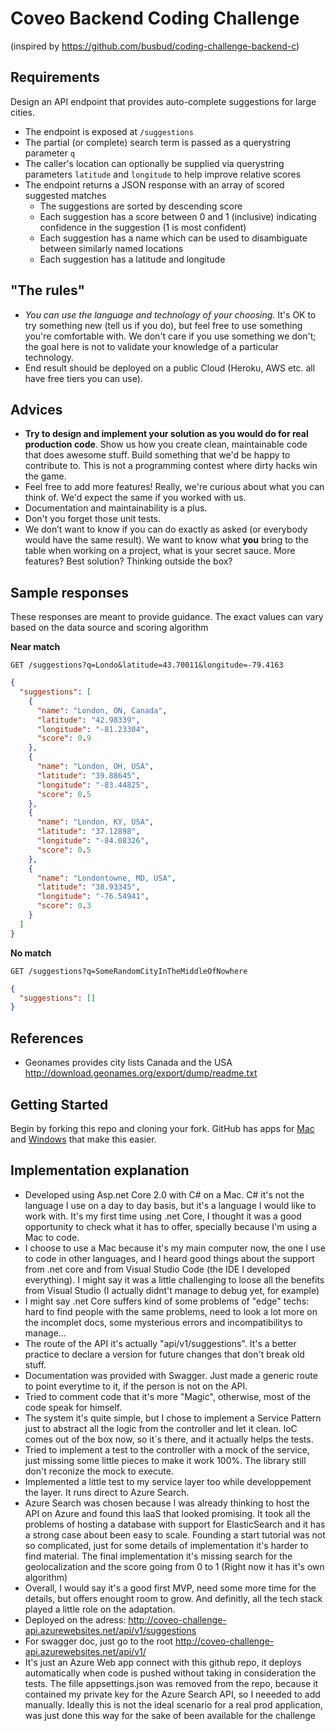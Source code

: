 # Coveo Backend Coding Challenge
(inspired by https://github.com/busbud/coding-challenge-backend-c)

## Requirements

Design an API endpoint that provides auto-complete suggestions for large cities.

- The endpoint is exposed at `/suggestions`
- The partial (or complete) search term is passed as a querystring parameter `q`
- The caller's location can optionally be supplied via querystring parameters `latitude` and `longitude` to help improve relative scores
- The endpoint returns a JSON response with an array of scored suggested matches
    - The suggestions are sorted by descending score
    - Each suggestion has a score between 0 and 1 (inclusive) indicating confidence in the suggestion (1 is most confident)
    - Each suggestion has a name which can be used to disambiguate between similarly named locations
    - Each suggestion has a latitude and longitude

## "The rules"

- *You can use the language and technology of your choosing.* It's OK to try something new (tell us if you do), but feel free to use something you're comfortable with. We don't care if you use something we don't; the goal here is not to validate your knowledge of a particular technology.
- End result should be deployed on a public Cloud (Heroku, AWS etc. all have free tiers you can use).

## Advices

- **Try to design and implement your solution as you would do for real production code**. Show us how you create clean, maintainable code that does awesome stuff. Build something that we'd be happy to contribute to. This is not a programming contest where dirty hacks win the game.
- Feel free to add more features! Really, we're curious about what you can think of. We'd expect the same if you worked with us.
- Documentation and maintainability is a plus.
- Don't you forget those unit tests.
- We don’t want to know if you can do exactly as asked (or everybody would have the same result). We want to know what **you** bring to the table when working on a project, what is your secret sauce. More features? Best solution? Thinking outside the box?

## Sample responses

These responses are meant to provide guidance. The exact values can vary based on the data source and scoring algorithm

**Near match**

    GET /suggestions?q=Londo&latitude=43.70011&longitude=-79.4163

```json
{
  "suggestions": [
    {
      "name": "London, ON, Canada",
      "latitude": "42.98339",
      "longitude": "-81.23304",
      "score": 0.9
    },
    {
      "name": "London, OH, USA",
      "latitude": "39.88645",
      "longitude": "-83.44825",
      "score": 0.5
    },
    {
      "name": "London, KY, USA",
      "latitude": "37.12898",
      "longitude": "-84.08326",
      "score": 0.5
    },
    {
      "name": "Londontowne, MD, USA",
      "latitude": "38.93345",
      "longitude": "-76.54941",
      "score": 0.3
    }
  ]
}
```

**No match**

    GET /suggestions?q=SomeRandomCityInTheMiddleOfNowhere

```json
{
  "suggestions": []
}
```

## References

- Geonames provides city lists Canada and the USA http://download.geonames.org/export/dump/readme.txt

## Getting Started

Begin by forking this repo and cloning your fork. GitHub has apps for [Mac](http://mac.github.com/) and
[Windows](http://windows.github.com/) that make this easier.


## Implementation explanation

- Developed using Asp.net Core 2.0 with C# on a Mac. C# it's not the language I use on a day to day basis, but it's a language I would like to work with. It's my first time using .net Core, I thought it was a good opportunity to check what it has to offer, specially because I'm using a Mac to code.
- I choose to use a Mac because it's my main computer now, the one I use to code in other languages, and I heard good things about the support from .net core and from Visual Studio Code (the IDE I developed everything). I might say it was a little challenging to loose all the benefits from Visual Studio (I actually didnt't manage to debug yet, for example)
- I might say .net Core suffers kind of some problems of "edge" techs: hard to find people with the same problems, need to look a lot more on the incomplet docs, some mysterious errors and incompatibilitys to manage...
- The route of the API it's actually "api/v1/suggestions". It's a better practice to declare a version for future changes that don't break old stuff.
- Documentation was provided with Swagger. Just made a generic route to point everytime to it, if the person is not on the API.
- Tried to comment code that it's more "Magic", otherwise, most of the code speak for himself.
- The system it's quite simple, but I chose to implement a Service Pattern just to abstract all the logic from the controller and let it clean. IoC comes out of the box now, so it`s there, and it actually helps the tests.
- Tried to implement a test to the controller with a mock of the service, just missing some little pieces to make it work 100%. The library still don't reconize the mock to execute.
- Implemented a little test to my service layer too while developpement the layer. It runs direct to Azure Search.
- Azure Search was chosen because I was already thinking to host the API on Azure and found this IaaS that looked promising. It took all the problems of hosting a database with support for ElasticSearch and it has a strong case about been easy to scale. Founding a start tutorial was not so complicated, just for some details of implementation it's harder to find material. The final implementation it's missing search for the geolocalization and the score going from 0 to 1 (Right now it has it's own algorithm)
- Overall, I would say it's a good first MVP, need some more time for the details, but offers enought room to grow. And definitly, all the tech stack played a little role on the adaptation.
- Deployed on the adress: http://coveo-challenge-api.azurewebsites.net/api/v1/suggestions
- For swagger doc, just go to the root http://coveo-challenge-api.azurewebsites.net/api/v1/
- It's just an Azure Web app connect with this github repo, it deploys automatically when code is pushed without taking in consideration the tests. The fille appsettings.json was removed from the repo, because it contained my private key for the Azure Search API, so I neeeded to add manually. Ideally this is not the ideal scenario for a real prod application, was just done this way for the sake of been available for the challenge
